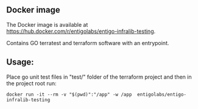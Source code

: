 ## Docker image
The Docker image is available at <https://hub.docker.com/r/entigolabs/entigo-infralib-testing>.

Contains GO terratest and terraform software with an entrypoint.

## Usage:
Place go unit test files in "test/" folder of the terraform project and then in the project root run:
```
docker run -it --rm -v "$(pwd)":"/app" -w /app  entigolabs/entigo-infralib-testing
```
